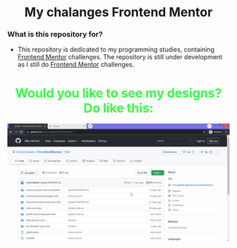 <h1 align="center">My chalanges Frontend Mentor</h1>

### What is this repository for?

* This repository is dedicated to my programming studies, containing [Frontend Mentor](https://www.frontendmentor.io/) challenges. The repository is still under development as I still do [Frontend Mentor](https://www.frontendmentor.io/) challenges.<br/>

<h1 align="center" style="color: #3f4;">Would you like to see my designs? Do like this:</h1>
<div align="center"><img src="./how-to-use.gif" alt="How to use"/></div>
